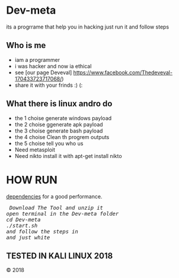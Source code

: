 # Dev-meta
its a progrrame that help you in hacking just run it and follow steps
## Who is me 
- iam a programmer 
- i was hacker and now ia ethical 
- see [our page Deveval] https://www.facebook.com/Thedeveval-170433723717068/)
- share it with your frinds :) (:
## What there is linux andro do
- the 1 choise generate windows payload
- the 2 choise ggenerate apk payload
- the 3 choise generate bash payload
- the 4 choise Clean th progrem outputs
- the 5 choise tell you who us
- Need metasploit
- Need nikto install it with apt-get install nikto  
# HOW RUN
[dependencies](https://github.com/MaMo-ben/Dev-meta/wiki) for a good performance.
<pre><i><n> Download The Tool and unzip it 
open terminal in the Dev-meta folder
cd Dev-meta
./start.sh
and follow the steps in 
and just white 
</pre></i></n>
## TESTED IN KALI LINUX 2018
© 2018
